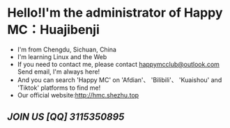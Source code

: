 <!---
HappyMC-Dev/HappyMC-Dev is a ✨ special ✨ repository because its `README.md` (this file) appears on your GitHub profile.
You can click the Preview link to take a look at your changes.
--->
# Hello!I'm the administrator of Happy MC：Huajibenji
- I'm from Chengdu, Sichuan, China
- I'm learning Linux and the Web
- If you need to contact me, please contact happymcclub@outlook.com Send email, I'm always here!
- And you can search 'Happy MC' on 'Afdian'、 'Bilibili'、 'Kuaishou' and 'Tiktok' platforms to find me!
- Our official website:http://hmc.shezhu.top
## _JOIN US [QQ] 3115350895_

